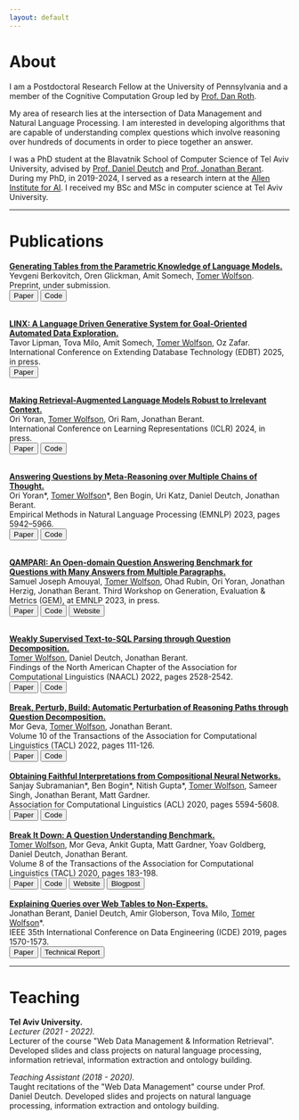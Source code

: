 ```yaml
---
layout: default
---
```


# About

I am a Postdoctoral Research Fellow at the University of Pennsylvania and a member of the Cognitive Computation Group led by [Prof. Dan Roth](https://www.seas.upenn.edu/~danroth/).

My area of research lies at the intersection of Data Management and Natural Language Processing. I am interested in developing algorithms that are capable of understanding complex questions which involve reasoning over hundreds of documents in order to piece together an answer.

I was a PhD student at the Blavatnik School of Computer Science of Tel Aviv University, advised by [Prof. Daniel Deutch](https://www.cs.tau.ac.il/~danielde/) and [Prof. Jonathan Berant](http://www.cs.tau.ac.il/~joberant/). During my PhD, in 2019-2024, I served as a research intern at the [Allen Institute for AI](https://allenai.org/ai2-israel/).
I received my BSc and MSc in computer science at Tel Aviv University.

<hr>

# Publications

**[Generating Tables from the Parametric Knowledge of Language Models.](https://arxiv.org/abs/2406.10922)**   
Yevgeni Berkovitch, Oren Glickman, Amit Somech, <u>Tomer Wolfson</u>.   
Preprint, under submission.   
[<button class="button button1">Paper</button>](https://arxiv.org/pdf/2406.10922)
[<button class="button button2">Code</button>](https://github.com/analysis-bots/WikiTabGen)
<br><br>

**[LINX: A Language Driven Generative System for Goal-Oriented Automated Data Exploration.](https://arxiv.org/abs/2406.05107)**   
Tavor Lipman, Tova Milo, Amit Somech, <u>Tomer Wolfson</u>, Oz Zafar.   
International Conference on Extending Database Technology (EDBT) 2025, in press.<br>
[<button class="button button1">Paper</button>](https://arxiv.org/pdf/2406.05107)
<br><br>

**[Making Retrieval-Augmented Language Models Robust to Irrelevant Context.](https://arxiv.org/abs/2310.01558)**   
Ori Yoran, <u>Tomer Wolfson</u>, Ori Ram, Jonathan Berant.   
International Conference on Learning Representations (ICLR) 2024, in press.   
[<button class="button button1">Paper</button>](https://arxiv.org/pdf/2310.01558.pdf)
[<button class="button button2">Code</button>](https://github.com/oriyor/ret-robust)
<br><br>

**[Answering Questions by Meta-Reasoning over Multiple Chains of Thought.](https://arxiv.org/abs/2304.13007)**   
Ori Yoran\*, <u>Tomer Wolfson</u>\*, Ben Bogin, Uri Katz, Daniel Deutch, Jonathan Berant.   
Empirical Methods in Natural Language Processing (EMNLP) 2023, pages 5942–5966.   
[<button class="button button1">Paper</button>](https://arxiv.org/pdf/2304.13007.pdf)
[<button class="button button2">Code</button>](https://github.com/oriyor/reasoning-on-cots)
<br><br>

**[QAMPARI: An Open-domain Question Answering Benchmark for Questions with Many Answers from Multiple Paragraphs.](https://arxiv.org/abs/2205.12665)**   
Samuel Joseph Amouyal, <u>Tomer Wolfson</u>, Ohad Rubin, Ori Yoran, Jonathan Herzig, Jonathan Berant.
Third Workshop on Generation, Evaluation & Metrics (GEM), at EMNLP 2023, in press.   
[<button class="button button1">Paper</button>](https://arxiv.org/pdf/2205.12665.pdf)
[<button class="button button2">Code</button>](https://github.com/samsam3232/qampari)
[<button class="button button3">Website</button>](https://samsam3232.github.io/qampari/)
<br><br>

**[Weakly Supervised Text-to-SQL Parsing through Question Decomposition.](https://arxiv.org/abs/2112.06311)**   
<u>Tomer Wolfson</u>, Daniel Deutch, Jonathan Berant.   
Findings of the North American Chapter of the Association for Computational Linguistics (NAACL) 2022, pages 2528-2542.   
[<button class="button button1">Paper</button>](https://arxiv.org/pdf/2112.06311.pdf)
[<button class="button button2">Code</button>](https://github.com/tomerwolgithub/question-decomposition-to-sql)
<br><br>
**[Break, Perturb, Build: Automatic Perturbation of Reasoning Paths through Question Decomposition.](https://arxiv.org/abs/2107.13935)**   
Mor Geva, <u>Tomer Wolfson</u>, Jonathan Berant.   
Volume 10 of the Transactions of the Association for Computational Linguistics (TACL) 2022, pages 111-126.    
[<button class="button button1">Paper</button>](https://arxiv.org/pdf/2107.13935.pdf)
[<button class="button button2">Code</button>](https://github.com/mega002/qdmr-based-question-generation)
<br><br>
**[Obtaining Faithful Interpretations from Compositional Neural Networks.](https://arxiv.org/abs/2005.00724)**   
Sanjay Subramanian\*, Ben Bogin\*, Nitish Gupta\*, <u>Tomer Wolfson</u>, Sameer Singh, Jonathan Berant, Matt Gardner.   
Association for Computational Linguistics (ACL) 2020, pages 5594-5608.   
[<button class="button button1">Paper</button>](https://arxiv.org/pdf/2005.00724.pdf)
[<button class="button button2">Code</button>](https://github.com/allenai/faithful-nmn)
<br><br>
**[Break It Down: A Question Understanding Benchmark.](https://aclanthology.org/2020.tacl-1.13/)**    
<u>Tomer Wolfson</u>, Mor Geva, Ankit Gupta, Matt Gardner, Yoav Goldberg, Daniel Deutch,
Jonathan Berant.   
Volume 8 of the Transactions of the Association for Computational Linguistics (TACL) 2020, pages 183-198.   
[<button class="button button1">Paper</button>](https://arxiv.org/pdf/2001.11770.pdf)
[<button class="button button2">Code</button>](https://github.com/allenai/Break)
[<button class="button button3">Website</button>](https://allenai.github.io/Break/)
[<button class="button button4">Blogpost</button>](https://medium.com/ai2-blog/break-mapping-natural-language-questions-to-their-meaning-representation-31bb753701d6)
<br><br>
**[Explaining Queries over Web Tables to Non-Experts.](https://ieeexplore.ieee.org/stamp/stamp.jsp?tp=&arnumber=8731342&tag=1)**   
Jonathan Berant, Daniel Deutch, Amir Globerson, Tova Milo, <u>Tomer Wolfson</u>*.   
IEEE 35th International Conference on Data Engineering (ICDE) 2019, pages 1570-1573.   
[<button class="button button1">Paper</button>](https://ieeexplore.ieee.org/stamp/stamp.jsp?tp=&arnumber=8731342&tag=1)
[<button class="button button5">Technical Report</button>](https://arxiv.org/abs/1808.04614)

<hr>

# Teaching
**Tel Aviv University.**  
*Lecturer (2021 - 2022).*  
Lecturer of the course "Web Data Management & Information Retrieval". Developed slides and class projects on natural language processing, information retrieval, information extraction and ontology building.

*Teaching Assistant (2018 - 2020).*  
Taught recitations of the "Web Data Management" course under Prof. Daniel Deutch. Developed slides and projects on natural language processing, information extraction and ontology building.
